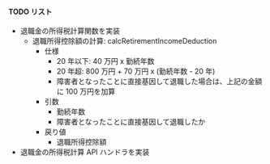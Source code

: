 #### TODO リスト

- 退職金の所得税計算関数を実装
  - 退職所得控除額の計算: calcRetirementIncomeDeduction
    - 仕様
      - 20 年以下: 40 万円 x 勤続年数
      - 20 年超: 800 万円 + 70 万円 x (勤続年数 - 20 年)
      - 障害者となったことに直接基因して退職した場合は、上記の金額に 100 万円を加算
    - 引数
      - 勤続年数
      - 障害者となったことに直接基因して退職したか
    - 戻り値
      - 退職所得控除額
- 退職金の所得税計算 API ハンドラを実装
